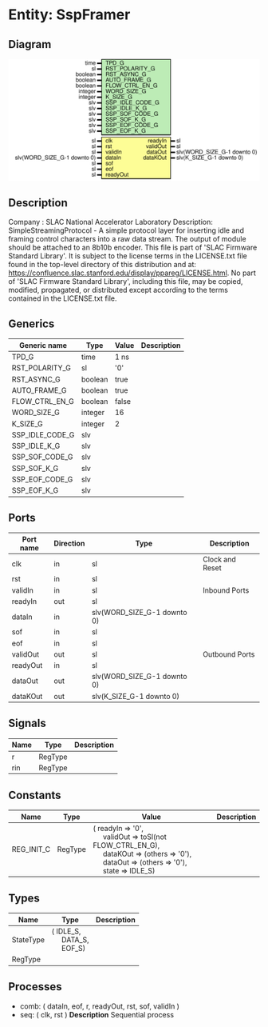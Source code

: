 # Entity: SspFramer

## Diagram

![Diagram](SspFramer.svg "Diagram")
## Description

Company    : SLAC National Accelerator Laboratory
Description: SimpleStreamingProtocol - A simple protocol layer for inserting
idle and framing control characters into a raw data stream. The output of
module should be attached to an 8b10b encoder.
This file is part of 'SLAC Firmware Standard Library'.
It is subject to the license terms in the LICENSE.txt file found in the
top-level directory of this distribution and at:
   https://confluence.slac.stanford.edu/display/ppareg/LICENSE.html.
No part of 'SLAC Firmware Standard Library', including this file,
may be copied, modified, propagated, or distributed except according to
the terms contained in the LICENSE.txt file.
## Generics

| Generic name    | Type    | Value | Description |
| --------------- | ------- | ----- | ----------- |
| TPD_G           | time    | 1 ns  |             |
| RST_POLARITY_G  | sl      | '0'   |             |
| RST_ASYNC_G     | boolean | true  |             |
| AUTO_FRAME_G    | boolean | true  |             |
| FLOW_CTRL_EN_G  | boolean | false |             |
| WORD_SIZE_G     | integer | 16    |             |
| K_SIZE_G        | integer | 2     |             |
| SSP_IDLE_CODE_G | slv     |       |             |
| SSP_IDLE_K_G    | slv     |       |             |
| SSP_SOF_CODE_G  | slv     |       |             |
| SSP_SOF_K_G     | slv     |       |             |
| SSP_EOF_CODE_G  | slv     |       |             |
| SSP_EOF_K_G     | slv     |       |             |
## Ports

| Port name | Direction | Type                        | Description     |
| --------- | --------- | --------------------------- | --------------- |
| clk       | in        | sl                          | Clock and Reset |
| rst       | in        | sl                          |                 |
| validIn   | in        | sl                          | Inbound Ports   |
| readyIn   | out       | sl                          |                 |
| dataIn    | in        | slv(WORD_SIZE_G-1 downto 0) |                 |
| sof       | in        | sl                          |                 |
| eof       | in        | sl                          |                 |
| validOut  | out       | sl                          | Outbound Ports  |
| readyOut  | in        | sl                          |                 |
| dataOut   | out       | slv(WORD_SIZE_G-1 downto 0) |                 |
| dataKOut  | out       | slv(K_SIZE_G-1 downto 0)    |                 |
## Signals

| Name | Type    | Description |
| ---- | ------- | ----------- |
| r    | RegType |             |
| rin  | RegType |             |
## Constants

| Name       | Type    | Value                                                                                                                                                                                                                                                                                                                 | Description |
| ---------- | ------- | --------------------------------------------------------------------------------------------------------------------------------------------------------------------------------------------------------------------------------------------------------------------------------------------------------------------- | ----------- |
| REG_INIT_C | RegType |  (       readyIn  => '0',<br><span style="padding-left:20px">       validOut => toSl(not FLOW_CTRL_EN_G),<br><span style="padding-left:20px">       dataKOut => (others => '0'),<br><span style="padding-left:20px">       dataOut  => (others => '0'),<br><span style="padding-left:20px">       state    => IDLE_S) |             |
## Types

| Name      | Type                                                                                              | Description |
| --------- | ------------------------------------------------------------------------------------------------- | ----------- |
| StateType | ( IDLE_S,<br><span style="padding-left:20px"> DATA_S,<br><span style="padding-left:20px"> EOF_S)  |             |
| RegType   |                                                                                                   |             |
## Processes
- comb: ( dataIn, eof, r, readyOut, rst, sof, validIn )
- seq: ( clk, rst )
**Description**
Sequential process

